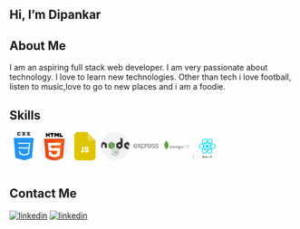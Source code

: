 ## Hi, I’m Dipankar

## About Me 
I am an aspiring full stack web developer. 
I am very passionate about technology. 
I love to learn new technologies. 
Other than tech i love football, listen to music,love to go to new places and i am a foodie. 
## Skills
<img align="center" alt="css" width="50px"  src="/images/css.png" /> <img align="center" alt="html" width="50px" src="/images/html.png" /> <img align="center" alt="javascript" width="50px" src="/images/js.png" /> <img align="center" alt="nodejs" width="50px" src="/images/nodejs.png" /> <img align="center" alt="expressjs" width="50px" src="/images/express.png" /> <img align="center" alt="mongodb" width="50px" src="/images/mongodb.png" /> <img align="center" alt="react" width="50px"  src="/images/react.jpg" />   
<br/>

## Contact Me  

[![linkedin](https://cloud.githubusercontent.com/assets/17016297/18839848/0fc7e74e-83d2-11e6-8c6a-277fc9d6e067.png)][1]
[![linkedin](https://cloud.githubusercontent.com/assets/17016297/18839848/0fc7e74e-83d2-11e6-8c6a-277fc9d6e067.png)][2]


[1]: https://www.linkedin.com/in/dipankar-sarkar-profile/
[2]: https://gmail.com


           

